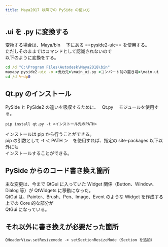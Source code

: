 ```yaml
---
title: Maya2017 以降での PySide の使い方
---
```


## .ui を .py に変換する

変換する場合は、Maya/bin 　下にある ==pyside2-uic== を使用する。  
ただしそのままではコマンドとして認識されないので  
以下のように変換をする。

```bat
cd /d "C:\Program Files\Autodesk\Maya2018\bin"
mayapy pyside2-uic -o <出力先>\main_ui.py <コンバート前の置き場>\main.ui
cd /d %~dp0
```

## Qt.py のインストール

PySide と PySide2 の違いを吸収するために、　 Qt.py 　モジュールを使用する。

```
pip install qt.py -t <インストール先のPATH>
```

インストールは pip から行うことができる。  
pip の引数として -t ＜ PATH ＞　を使用すれば、指定の site-packages 以下以外にも  
インストールすることができる。

## PySide からのコード書き換え箇所

主な変更は、今まで QtGui に入っていた Widget 関係（Button、Window、Dialog 等）が QtWidgets に移動になった。  
QtGui は、Painter、Brush、Pen、Image、Event のような Widget を作成する上での Core 的な部分が  
QtGui になっている。

## それ以外に書き換えが必要だった箇所

```
QHeaderView.setResizemode -> setSectionResizeMode (Section を追加）
```
